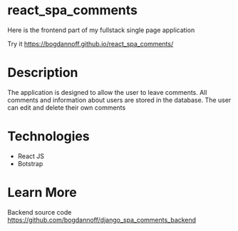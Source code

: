 # react_spa_comments

Here is the frontend part of my fullstack single page application

Try it https://bogdannoff.github.io/react_spa_comments/

# Description
The application is designed to allow the user to leave comments. 
All comments and information about users are stored in the database. 
The user can edit and delete their own comments

# Technologies
- React JS
- Botstrap

# Learn More

Backend source code https://github.com/bogdannoff/django_spa_comments_backend
